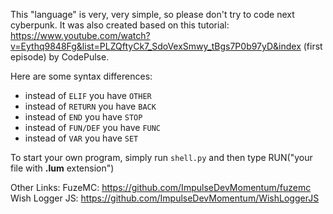 This "language" is very, very simple, so please don't try to code next cyberpunk. 
It was also created based on this tutorial: https://www.youtube.com/watch?v=Eythq9848Fg&list=PLZQftyCk7_SdoVexSmwy_tBgs7P0b97yD&index (first episode) by CodePulse.

Here are some syntax differences:

- instead of `ELIF` you have `OTHER` <br>
- instead of `RETURN` you have `BACK` <br>
- instead of `END` you have `STOP` <br>
- instead of `FUN/DEF` you have `FUNC` <br>
- instead of `VAR` you have `SET` <br>

To start your own program, simply run `shell.py` and then type RUN("your file with **.lum** extension")

Other Links:
FuzeMC: https://github.com/ImpulseDevMomentum/fuzemc <br>
Wish Logger JS: https://github.com/ImpulseDevMomentum/WishLoggerJS <br>
